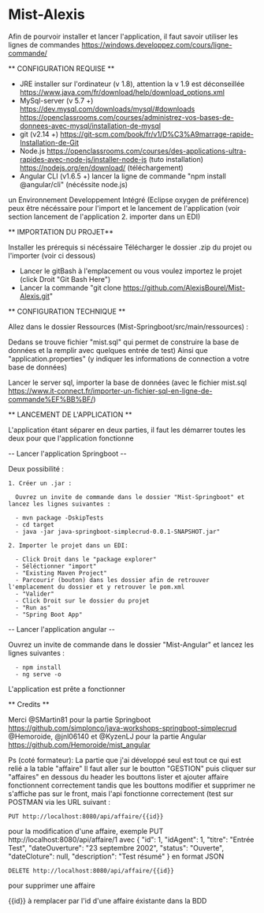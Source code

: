 # Mist-Alexis

Afin de pourvoir installer et lancer l'application, il faut savoir utiliser les lignes de commandes
https://windows.developpez.com/cours/ligne-commande/




** CONFIGURATION REQUISE **

- JRE installer sur l'ordinateur (v 1.8), attention la v 1.9 est déconseillée
https://www.java.com/fr/download/help/download_options.xml
- MySql-server (v 5.7 +)
https://dev.mysql.com/downloads/mysql/#downloads
https://openclassrooms.com/courses/administrez-vos-bases-de-donnees-avec-mysql/installation-de-mysql
- git (v2.14 +) 
https://git-scm.com/book/fr/v1/D%C3%A9marrage-rapide-Installation-de-Git
- Node.js 
https://openclassrooms.com/courses/des-applications-ultra-rapides-avec-node-js/installer-node-js (tuto installation)
https://nodejs.org/en/download/ (téléchargement)
- Angular CLI (v1.6.5 +)
lancer la ligne de commande "npm install @angular/cli" (nécéssite node.js)
 
un Environnement Developpement Intégré (Eclipse oxygen de préférence) peux être nécéssaire pour l'import et le lancement de l'application (voir section lancement de l'application 2. importer dans un EDI)




**  IMPORTATION DU PROJET**

Installer les prérequis si nécéssaire
Télécharger le dossier .zip du projet ou l'importer (voir ci dessous)
- Lancer le gitBash à l'emplacement ou vous voulez importez le projet (click Droit "Git Bash Here")
- Lancer la commande "git clone https://github.com/AlexisBourel/Mist-Alexis.git"
 
 
 
 
**  CONFIGURATION TECHNIQUE   **

Allez dans le dossier Ressources (Mist-Springboot/src/main/ressources) : 

Dedans se trouve fichier "mist.sql" qui permet de construire la base de données et la remplir avec quelques entrée de test)
Ainsi que "application.properties" (y indiquer les informations de connection a votre base de données)

Lancer le server sql, 
importer la base de données (avec le fichier mist.sql https://www.it-connect.fr/importer-un-fichier-sql-en-ligne-de-commande%EF%BB%BF/)




** LANCEMENT DE L'APPLICATION **

L'application étant séparer en deux parties, il faut les démarrer toutes les deux pour que l'application fonctionne

-- Lancer l'application Springboot --
 
 Deux possibilité :
  
    1. Créer un .jar : 
    
      Ouvrez un invite de commande dans le dossier "Mist-Springboot" et lancez les lignes suivantes :
      
      - mvn package -DskipTests
      - cd target
      - java -jar java-springboot-simplecrud-0.0.1-SNAPSHOT.jar"
      
    2. Importer le projet dans un EDI:
    
      - Click Droit dans le "package explorer" 
      - Séléctionner "import"
      - "Existing Maven Project"
      - Parcourir (bouton) dans les dossier afin de retrouver l'emplacement du dossier et y retrouver le pom.xml
      - "Valider"
      - Click Droit sur le dossier du projet
      - "Run as"
      - "Spring Boot App"



-- Lancer l'application angular --

Ouvrez un invite de commande dans le dossier "Mist-Angular" et lancez les lignes suivantes :
      
      - npm install
      - ng serve -o

L'application est prête a fonctionner 

** Credits **

Merci @SMartin81 pour la partie Springboot
https://github.com/simplonco/java-workshops-springboot-simplecrud
@Hemoroide, @jnl06140 et @KyzenLJ pour la partie Angular
https://github.com/Hemoroide/mist_angular

Ps (coté formateur): La partie que j'ai développé seul est tout ce qui est relié a la table "affaire" 
  Il faut aller sur le boutton "GESTION" puis cliquer sur "affaires" en dessous du header
  les bouttons lister et ajouter affaire fonctionnent correctement tandis que les bouttons modifier et supprimer ne s'affiche pas sur le front, mais l'api fonctionne correctement (test sur POSTMAN via les URL suivant :
  
  
    PUT http://localhost:8080/api/affaire/{{id}} 
  pour la modification d'une affaire, 
  exemple PUT http://localhost:8080/api/affaire/1
  avec {
        "id": 1,
        "idAgent": 1,
        "titre": "Entrée Test",
        "dateOuverture": "23 septembre 2002",
        "status": "Ouverte",
        "dateCloture": null,
        "description": "Test résumé"
    } en format JSON
    
    DELETE http://localhost:8080/api/affaire/{{id}} 
   pour supprimer une affaire
    
   {{id}} à remplacer par l'id d'une affaire éxistante dans la BDD
